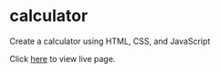 # calculator
Create a calculator using HTML, CSS, and JavaScript

Click [here](https://indigobill.github.io/calculator/) to view live page.